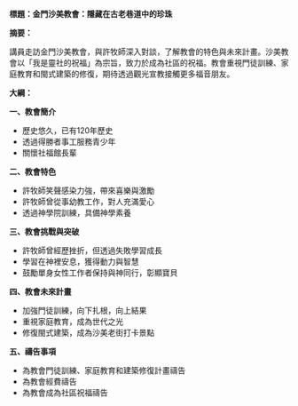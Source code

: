 **標題：金門沙美教會：隱藏在古老巷道中的珍珠**

**摘要：**

講員走訪金門沙美教會，與許牧師深入對談，了解教會的特色與未來計畫。沙美教會以「我是靈社的祝福」為宗旨，致力於成為社區的祝福。教會重視門徒訓練、家庭教育和閩式建築的修復，期待透過觀光宣教接觸更多福音朋友。

**大綱：**

**一、教會簡介**
* 歷史悠久，已有120年歷史
* 透過得勝者事工服務青少年
* 關懷社福館長輩

**二、教會特色**
* 許牧師笑聲感染力強，帶來喜樂與激勵
* 許牧師曾從事幼教工作，對人充滿愛心
* 透過神學院訓練，具備神學素養

**三、教會挑戰與突破**
* 許牧師曾經歷挫折，但透過失敗學習成長
* 學習在神裡安息，獲得動力與智慧
* 鼓勵單身女性工作者保持與神同行，彰顯寶貝

**四、教會未來計畫**
* 加強門徒訓練，向下扎根，向上結果
* 重視家庭教育，成為世代之光
* 修復閩式建築，成為沙美老街打卡景點

**五、禱告事項**
* 為教會門徒訓練、家庭教育和建築修復計畫禱告
* 為教會經費禱告
* 為教會成為社區祝福禱告